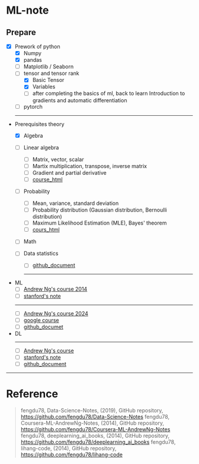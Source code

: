 # ML-note


## Prepare

- [x] Prework of python
  - [x] Numpy
  - [x] pandas
  - [ ] Matplotlib / Seaborn
  - [ ] tensor and tensor rank
    - [x] Basic Tensor
    - [x] Variables
    - [ ] after completing the basics of ml, back to learn Introduction to gradients and automatic differentiation
  - [ ] pytorch
  ---
- Prerequisites theory
  - [x] Algebra
  - [ ] Linear algebra
    - [ ] Matrix, vector, scalar
    - [ ] Martix multiplication, transpose, inverse matrix
    - [ ] Gradient and partial derivative
    - [ ] [course_html](http://www.ai-start.com/CS229/1.CS229-LinearAlgebra.html)
  - [ ] Probability
    - [ ] Mean, variance, standard deviation
    - [ ] Probability distribution (Gaussian distribution, Bernoulli distribution)
    - [ ] Maximum Likelihood Estimation (MLE), Bayes' theorem
    - [ ] [cours_html](http://www.ai-start.com/CS229/2.CS229-Probability.html)
  - [ ] Math
  - [ ] Data statistics
  
    - [ ] [github_document](https://github.com/fengdu78/Data-Science-Notes.git)
    ---
- ML
  - [ ] [Andrew Ng's course 2014](https://www.bilibili.com/video/BV1W34y1i7xK?vd_source=4b25f608d61dc70023e6d2461cc1fe4f&p=2&spm_id_from=333.788.videopod.episodes)
  - [ ] [stanford's note](http://www.ai-start.com/ml2014)
  ---
  - [ ] [Andrew Ng's course 2024](https://www.bilibili.com/video/BV1Bq421A74G/?spm_id_from=333.1007.top_right_bar_window_custom_collection.content.click&vd_source=4b25f608d61dc70023e6d2461cc1fe4f)
  - [ ] [google course](https://developers.google.com/machine-learning/crash-course/prereqs-and-prework)
  - [ ] [github_documet](https://github.com/fengdu78/Coursera-ML-AndrewNg-Notes.git)
- DL
  ***
  - [ ] [Andrew Ng's course](https://www.bilibili.com/video/BV16r4y1Y7jv/?vd_source=4b25f608d61dc70023e6d2461cc1fe4f)
  - [ ] [stanford's note](http://www.ai-start.com/dl2017/)
  - [ ] [github_document](https://github.com/fengdu78/deeplearning_ai_books.git)

---
# Reference
>fengdu78, Data-Science-Notes, (2019), GitHub repository, https://github.com/fengdu78/Data-Science-Notes
>fengdu78, Coursera-ML-AndrewNg-Notes, (2014), GitHub repository, https://github.com/fengdu78/Coursera-ML-AndrewNg-Notes
>fengdu78, deeplearning_ai_books, (2014), GitHub repository, https://github.com/fengdu78/deeplearning_ai_books
>fengdu78, lihang-code, (2014), GitHub repository, https://github.com/fengdu78/lihang-code
